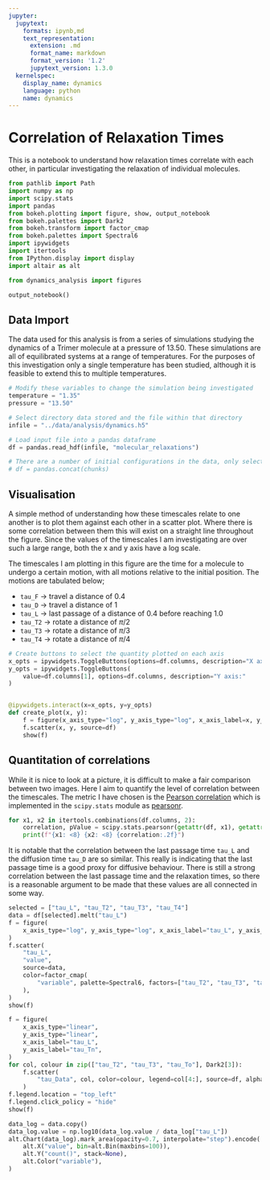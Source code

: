 ```yaml
---
jupyter:
  jupytext:
    formats: ipynb,md
    text_representation:
      extension: .md
      format_name: markdown
      format_version: '1.2'
      jupytext_version: 1.3.0
  kernelspec:
    display_name: dynamics
    language: python
    name: dynamics
---
```


# Correlation of Relaxation Times

This is a notebook to understand how relaxation times correlate with each other,
in particular investigating the relaxation of individual molecules.

```python
from pathlib import Path
import numpy as np
import scipy.stats
import pandas
from bokeh.plotting import figure, show, output_notebook
from bokeh.palettes import Dark2
from bokeh.transform import factor_cmap
from bokeh.palettes import Spectral6
import ipywidgets
import itertools
from IPython.display import display
import altair as alt

from dynamics_analysis import figures

output_notebook()
```

## Data Import

The data used for this analysis is from
a series of simulations studying the dynamics of
a Trimer molecule at a pressure of 13.50.
These simulations are all of equilibrated systems at a range of temperatures.
For the purposes of this investigation only a single temperature has been studied,
although it is feasible to extend this to multiple temperatures.

```python
# Modify these variables to change the simulation being investigated
temperature = "1.35"
pressure = "13.50"

# Select directory data stored and the file within that directory
infile = "../data/analysis/dynamics.h5"

# Load input file into a pandas dataframe
df = pandas.read_hdf(infile, "molecular_relaxations")

# There are a number of initial configurations in the data, only select the first
# df = pandas.concat(chunks)
```

## Visualisation

A simple method of understanding how these timescales relate to one another
is to plot them against each other in a scatter plot.
Where there is some correlation between them
this will exist on a straight line throughout the figure.
Since the values of the timescales I am investigating are over such a large range,
both the x and y axis have a log scale.

The timescales I am plotting in this figure are
the time for a molecule to undergo a certain motion,
with all motions relative to the initial position.
The motions are tabulated below;

- `tau_F` -> travel a distance of 0.4
- `tau_D`  -> travel a distance of 1
- `tau_L` -> last passage of a distance of 0.4 before reaching 1.0
- `tau_T2`  -> rotate a distance of $\pi/2$
- `tau_T3`  -> rotate a distance of $\pi/3$
- `tau_T4`  -> rotate a distance of $\pi/4$

```python
# Create buttons to select the quantity plotted on each axis
x_opts = ipywidgets.ToggleButtons(options=df.columns, description="X axis:")
y_opts = ipywidgets.ToggleButtons(
    value=df.columns[1], options=df.columns, description="Y axis:"
)


@ipywidgets.interact(x=x_opts, y=y_opts)
def create_plot(x, y):
    f = figure(x_axis_type="log", y_axis_type="log", x_axis_label=x, y_axis_label=y)
    f.scatter(x, y, source=df)
    show(f)
```

## Quantitation of correlations

While it is nice to look at a picture,
it is difficult to make a fair comparison between two images.
Here I aim to quantify the level of correlation between the timescales.
The metric I have chosen is the [Pearson correlation](https://en.wikipedia.org/wiki/Pearson_correlation_coefficient)
which is implemented in the `scipy.stats` module as [pearsonr](https://docs.scipy.org/doc/scipy-0.14.0/reference/generated/scipy.stats.pearsonr.html).

```python
for x1, x2 in itertools.combinations(df.columns, 2):
    correlation, pValue = scipy.stats.pearsonr(getattr(df, x1), getattr(df, x2))
    print(f"{x1: <8} {x2: <8} {correlation:.2f}")
```

It is notable that the correlation between
the last passage time `tau_L` and the diffusion time `tau_D` are so similar.
This really is indicating that the last passage time is a good proxy for diffusive behaviour.
There is still a strong correlation between the last passage time and the relaxation times,
so there is a reasonable argument to be made that these values are all connected in some way.

```python
selected = ["tau_L", "tau_T2", "tau_T3", "tau_T4"]
data = df[selected].melt("tau_L")
f = figure(
    x_axis_type="log", y_axis_type="log", x_axis_label="tau_L", y_axis_label="tau_Tn"
)
f.scatter(
    "tau_L",
    "value",
    source=data,
    color=factor_cmap(
        "variable", palette=Spectral6, factors=["tau_T2", "tau_T3", "tau_T4"]
    ),
)
show(f)
```

```python
f = figure(
    x_axis_type="linear",
    y_axis_type="linear",
    x_axis_label="tau_L",
    y_axis_label="tau_Tn",
)
for col, colour in zip(["tau_T2", "tau_T3", "tau_To"], Dark2[3]):
    f.scatter(
        "tau_Data", col, color=colour, legend=col[4:], source=df, alpha=0.6, size=3
    )
f.legend.location = "top_left"
f.legend.click_policy = "hide"
show(f)
```

```python
data_log = data.copy()
data_log.value = np.log10(data_log.value / data_log["tau_L"])
alt.Chart(data_log).mark_area(opacity=0.7, interpolate="step").encode(
    alt.X("value", bin=alt.Bin(maxbins=100)),
    alt.Y("count()", stack=None),
    alt.Color("variable"),
)
```
